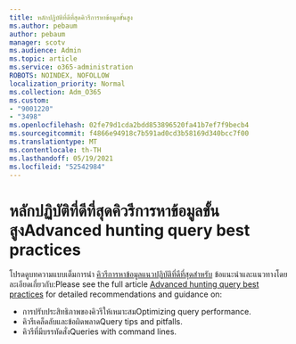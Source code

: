 ```yaml
---
title: หลักปฏิบัติที่ดีที่สุดคิวรีการหาข้อมูลขั้นสูง
ms.author: pebaum
author: pebaum
manager: scotv
ms.audience: Admin
ms.topic: article
ms.service: o365-administration
ROBOTS: NOINDEX, NOFOLLOW
localization_priority: Normal
ms.collection: Adm_O365
ms.custom:
- "9001220"
- "3498"
ms.openlocfilehash: 02fe79d1cda2bdd853896520fa41b7ef7f9becb4
ms.sourcegitcommit: f4866e94918c7b591ad0cd3b58169d340bcc7f00
ms.translationtype: MT
ms.contentlocale: th-TH
ms.lasthandoff: 05/19/2021
ms.locfileid: "52542984"
---
```

# <a name="advanced-hunting-query-best-practices"></a><span data-ttu-id="404a0-102">หลักปฏิบัติที่ดีที่สุดคิวรีการหาข้อมูลขั้นสูง</span><span class="sxs-lookup"><span data-stu-id="404a0-102">Advanced hunting query best practices</span></span>

<span data-ttu-id="404a0-103">โปรดดูบทความแบบเต็มการนํา [คิวรีการหาข้อมูลแนวปฏิบัติที่ดีที่สุดสําหรับ](/windows/security/threat-protection/microsoft-defender-atp/advanced-hunting-best-practices#optimize-query-performance) ข้อแนะนําและแนวทางโดยละเอียดเกี่ยวกับ:</span><span class="sxs-lookup"><span data-stu-id="404a0-103">Please see the full article [Advanced hunting query best practices](/windows/security/threat-protection/microsoft-defender-atp/advanced-hunting-best-practices#optimize-query-performance) for detailed recommendations and guidance on:</span></span>
- <span data-ttu-id="404a0-104">การปรับประสิทธิภาพของคิวรีให้เหมาะสม</span><span class="sxs-lookup"><span data-stu-id="404a0-104">Optimizing query performance.</span></span>
- <span data-ttu-id="404a0-105">คิวรีเคล็ดลับและข้อผิดพลาด</span><span class="sxs-lookup"><span data-stu-id="404a0-105">Query tips and pitfalls.</span></span>
- <span data-ttu-id="404a0-106">คิวรีที่มีบรรทัดสั่ง</span><span class="sxs-lookup"><span data-stu-id="404a0-106">Queries with command lines.</span></span>


